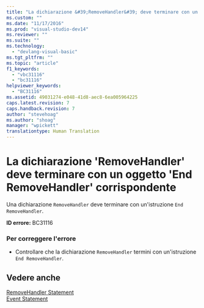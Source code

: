 ```yaml
---
title: "La dichiarazione &#39;RemoveHandler&#39; deve terminare con un oggetto &#39;End RemoveHandler&#39; corrispondente | Microsoft Docs"
ms.custom: ""
ms.date: "11/17/2016"
ms.prod: "visual-studio-dev14"
ms.reviewer: ""
ms.suite: ""
ms.technology: 
  - "devlang-visual-basic"
ms.tgt_pltfrm: ""
ms.topic: "article"
f1_keywords: 
  - "vbc31116"
  - "bc31116"
helpviewer_keywords: 
  - "BC31116"
ms.assetid: 49031274-e048-41d8-aec8-6ea005964225
caps.latest.revision: 7
caps.handback.revision: 7
author: "stevehoag"
ms.author: "shoag"
manager: "wpickett"
translationtype: Human Translation
---
```

# La dichiarazione &#39;RemoveHandler&#39; deve terminare con un oggetto &#39;End RemoveHandler&#39; corrispondente
Una dichiarazione `RemoveHandler` deve terminare con un'istruzione `End RemoveHandler`.  
  
 **ID errore:** BC31116  
  
### Per correggere l'errore  
  
-   Controllare che la dichiarazione `RemoveHandler` termini con un'istruzione `End RemoveHandler`.  
  
## Vedere anche  
 [RemoveHandler Statement](../../visual-basic/language-reference/statements/removehandler-statement.md)   
 [Event Statement](../../visual-basic/language-reference/statements/event-statement.md)